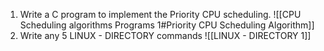 1. Write a C program to implement the Priority CPU scheduling.
   ![[CPU Scheduling algorithms Programs 1#Priority CPU Scheduling Algorithm]]
2. Write any 5 LINUX - DIRECTORY commands
![[LINUX - DIRECTORY 1]]